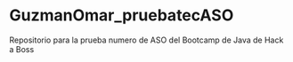 # GuzmanOmar_pruebatecASO
Repositorio para la prueba numero de ASO del Bootcamp de Java de Hack a Boss

